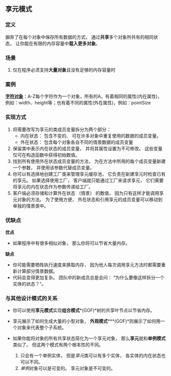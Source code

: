 ## 享元模式

### 定义

摒弃了在每个对象中保存所有数据的方式， 通过**共享**多个对象所共有的相同状态， 让你能在有限的内存容量中**载入更多对象**。

### 场景

1. 仅在程序必须支持**大量对象**且没有足够的内存容量时

### 案例

**[字符对象](./Assets/DesignPatternsRevisited/FlyweightPattern)**：A-Z每个字符作为一个对象，所有的A，有着相同的属性(内在属性)，例如：width、height等；也有着不同的属性(外在属性)，例如：pointSize

### 实现方式

1. 将需要改写为享元的类成员变量拆分为两个部分：
   - 内在状态： 包含不变的、 可在许多对象中重复使用的数据的成员变量。
   - 外在状态： 包含每个对象各自不同的情景数据的成员变量
2. 保留类中表示内在状态的成员变量， 并将其属性设置为不可修改。 这些变量仅可在构造函数中获得初始数值。
3. 找到所有使用外在状态成员变量的方法， 为在方法中所用的每个成员变量新建一个参数， 并使用该参数代替成员变量。
4. 你可以有选择地创建工厂类来管理享元缓存池， 它负责在新建享元时检查已有的享元。 如果选择使用工厂， 客户端就只能通过工厂来请求享元， 它们需要将享元的内在状态作为参数传递给工厂。
5. 客户端必须存储和计算外在状态 （情景） 的数值， 因为只有这样才能调用享元对象的方法。 为了使用方便， 外在状态和引用享元的成员变量可以移动到单独的情景类中。

### 优缺点

**优点**

-  如果程序中有很多相似对象， 那么你将可以节省大量内存。


**缺点**

*  你可能需要牺牲执行速度来换取内存， 因为他人每次调用享元方法时都需要重新计算部分情景数据。
*  代码会变得更加复杂。 团队中的新成员总是会问：  “为什么要像这样拆分一个实体的状态？”。

### 与其他设计模式的关系

- 你可以使用**享元模式**实现**组合模式***(GOF)*树的共享叶节点以节省内存。

- 享元展示了如何生成大量的小型对象， **外观模式*****(GOF)*则展示了如何用一个对象来代表整个子系统。
- 如果你能将对象的所有共享状态简化为一个享元对象， 那么**享元**就和**单例模式**类似了。 但这两个模式有两个根本性的不同。
  1. 只会有一个单例实体， 但是*享元*类可以有多个实体， 各实体的内在状态也可以不同。
  2. *单例*对象可以是可变的。 享元对象是不可变的。